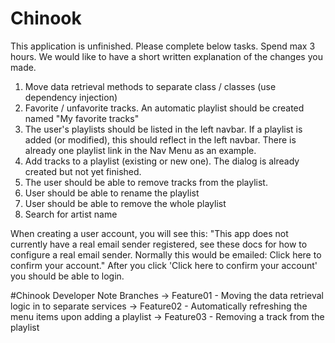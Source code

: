 # Chinook

This application is unfinished. Please complete below tasks. Spend max 3 hours. We would like to have a short written explanation of the changes you made.

1. Move data retrieval methods to separate class / classes (use dependency injection)
2. Favorite / unfavorite tracks. An automatic playlist should be created named "My favorite tracks"
4. The user's playlists should be listed in the left navbar. If a playlist is added (or modified), this should reflect in the left navbar. There is already one playlist link in the Nav Menu as an example.
3. Add tracks to a playlist (existing or new one). The dialog is already created but not yet finished.
5. The user should be able to remove tracks from the playlist.
6. User should be able to rename the playlist
6. User should be able to remove the whole playlist
7. Search for artist name

When creating a user account, you will see this:
"This app does not currently have a real email sender registered, see these docs for how to configure a real email sender. Normally this would be emailed: Click here to confirm your account."
After you click 'Click here to confirm your account' you should be able to login.

#Chinook Developer Note
Branches 
	-> Feature01 - Moving the data retrieval logic in to separate services
	-> Feature02 - Automatically refreshing the menu items upon adding a playlist
	-> Feature03 - Removing a track from the playlist
